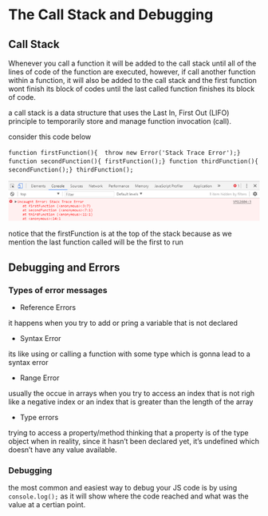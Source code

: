 # The Call Stack and Debugging

## Call Stack

Whenever you call a function it will be added to the call stack until all of the lines of code of the function are executed, however, if call another function within a function, it will also be added to the call stack and the first function wont finish its block of codes until the last called function finishes its block of code.

a call stack is a data structure that uses the Last In, First Out (LIFO) principle to temporarily store and manage function invocation (call).

consider this code below

` function firstFunction(){  throw new Error('Stack Trace Error');} function secondFunction(){ firstFunction();} function thirdFunction(){ secondFunction();} thirdFunction(); `

![stack error](../imgs/stack.png)

notice that the firstFunction is at the top of the stack because as we mention the last function called will be the first to run

## Debugging and Errors

### Types of error messages

* Reference Errors

it happens when you try to add or pring a variable that is not declared

* Syntax Error

its like using or calling a function with some type which is gonna lead to a syntax error

* Range Error

usually the occue in arrays when you try to access an index that is not righ like a negative index or an index that is greater than the length of the array

* Type errors

trying to access a property/method thinking that a property is of the type object when in reality, since it hasn’t been declared yet, it’s undefined which doesn’t have any value available.

### Debugging

the most common and easiest way to debug your JS code is by using `console.log();`
as it will show where the code reached and what was the value at a certian point.

